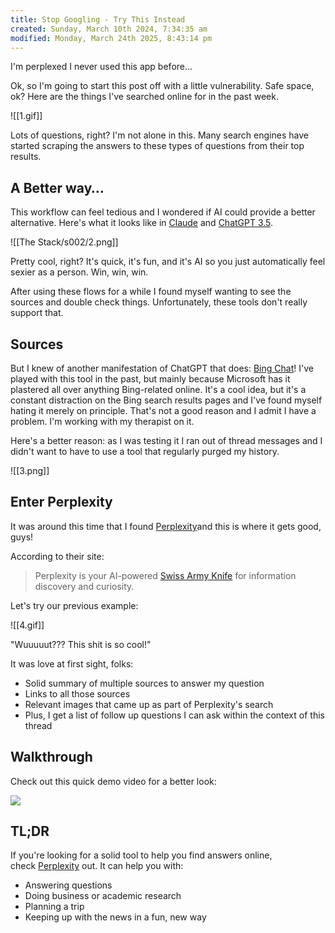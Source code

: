 ```yaml
---
title: Stop Googling - Try This Instead
created: Sunday, March 10th 2024, 7:34:35 am
modified: Monday, March 24th 2025, 8:43:14 pm
---
```


I'm perplexed I never used this app before...

Ok, so I'm going to start this post off with a little vulnerability. Safe space, ok? Here are the things I've searched online for in the past week.

![[1.gif]]

Lots of questions, right? I'm not alone in this. Many search engines have started scraping the answers to these types of questions from their top results.

## A Better way…

This workflow can feel tedious and I wondered if AI could provide a better alternative. Here's what it looks like in [Claude](https://claude.ai/) and [ChatGPT 3.5](https://chat.openai.com/).

![[The Stack/s002/2.png]]

Pretty cool, right? It's quick, it's fun, and it's AI so you just automatically feel sexier as a person. Win, win, win.

After using these flows for a while I found myself wanting to see the sources and double check things. Unfortunately, these tools don't really support that.

## Sources

But I knew of another manifestation of ChatGPT that does: [Bing Chat](https://www.bing.com/chat)! I've played with this tool in the past, but mainly because Microsoft has it plastered all over anything Bing-related online. It's a cool idea, but it's a constant distraction on the Bing search results pages and I've found myself hating it merely on principle. That's not a good reason and I admit I have a problem. I'm working with my therapist on it.

Here's a better reason: as I was testing it I ran out of thread messages and I didn't want to have to use a tool that regularly purged my history.

![[3.png]]

## Enter Perplexity

It was around this time that I found [Perplexity](https://blog.perplexity.ai/getting-started)and this is where it gets good, guys!

According to their site:

> Perplexity is your AI-powered [Swiss Army Knife](https://www.perplexity.ai/search/In-what-ways-sUDycgyPTwiTEgu2AWTpjQ?s=c) for information discovery and curiosity.

Let's try our previous example:

![[4.gif]]

"Wuuuuut??? This shit is so cool!"

It was love at first sight, folks:

* Solid summary of multiple sources to answer my question
* Links to all those sources
* Relevant images that came up as part of Perplexity's search
* Plus, I get a list of follow up questions I can ask within the context of this thread

## Walkthrough

Check out this quick demo video for a better look:

![](https://youtu.be/jB6rldgjYuw)

## TL;DR

If you're looking for a solid tool to help you find answers online, check [Perplexity](https://www.perplexity.ai/) out. It can help you with:

* Answering questions
* Doing business or academic research
* Planning a trip
* Keeping up with the news in a fun, new way
